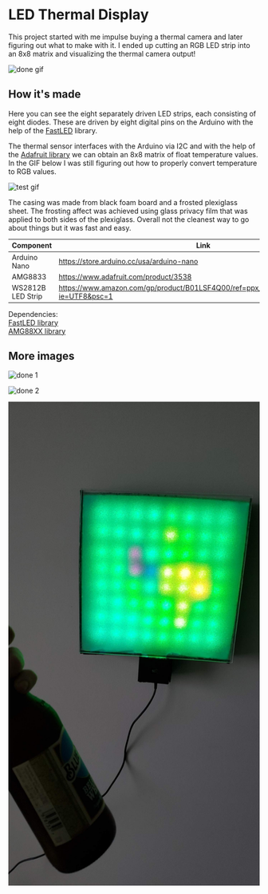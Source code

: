 # LED Thermal Display
This project started with me impulse buying a thermal camera and later figuring out what to make with it. I ended up cutting an RGB LED strip into an 8x8 matrix and visualizing the thermal camera output!

![done gif](images/done.gif)

## How it's made

Here you can see the eight separately driven LED strips, each consisting of eight diodes. These are driven by eight digital pins on the Arduino with the help of the [FastLED](https://github.com/FastLED/FastLED) library. 

The thermal sensor interfaces with the Arduino via I2C and with the help of the [Adafruit library](https://github.com/adafruit/Adafruit_AMG88xx) we can obtain an 8x8 matrix of float temperature values. In the GIF below I was still figuring out how to properly convert temperature to RGB values. 

![test gif](images/test.gif)

The casing was made from black foam board and a frosted plexiglass sheet. The frosting affect was achieved using glass privacy film that was applied to both sides of the plexiglass. Overall not the cleanest way to go about things but it was fast and easy. 

Component | Link
 --- | --- 
 Arduino Nano | https://store.arduino.cc/usa/arduino-nano
 AMG8833 | https://www.adafruit.com/product/3538
 WS2812B LED Strip | https://www.amazon.com/gp/product/B01LSF4Q00/ref=ppx_yo_dt_b_search_asin_title?ie=UTF8&psc=1

Dependencies:  
[FastLED library](https://github.com/FastLED/FastLED)  
[AMG88XX library](https://github.com/adafruit/Adafruit_AMG88xx)

## More images

![done 1](images/done1.jpg)

![done 2](images/done2.jpg)

![cold](images/cold.jpg)